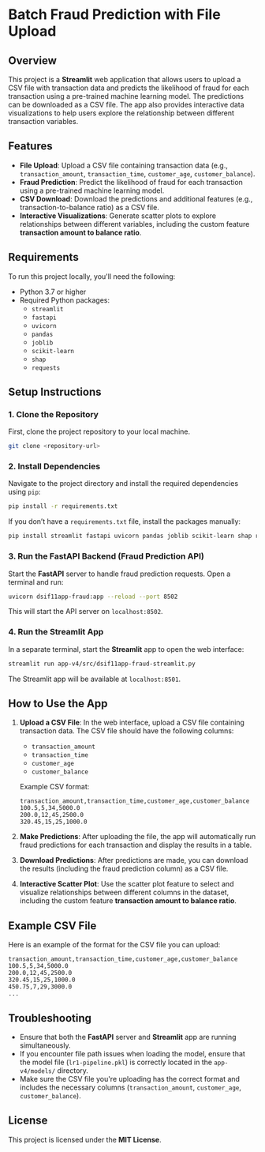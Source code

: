 
# Batch Fraud Prediction with File Upload

## Overview

This project is a **Streamlit** web application that allows users to upload a CSV file with transaction data and predicts the likelihood of fraud for each transaction using a pre-trained machine learning model. The predictions can be downloaded as a CSV file. The app also provides interactive data visualizations to help users explore the relationship between different transaction variables.

## Features

- **File Upload**: Upload a CSV file containing transaction data (e.g., `transaction_amount`, `transaction_time`, `customer_age`, `customer_balance`).
- **Fraud Prediction**: Predict the likelihood of fraud for each transaction using a pre-trained machine learning model.
- **CSV Download**: Download the predictions and additional features (e.g., transaction-to-balance ratio) as a CSV file.
- **Interactive Visualizations**: Generate scatter plots to explore relationships between different variables, including the custom feature **transaction amount to balance ratio**.

## Requirements

To run this project locally, you'll need the following:
- Python 3.7 or higher
- Required Python packages:
  - `streamlit`
  - `fastapi`
  - `uvicorn`
  - `pandas`
  - `joblib`
  - `scikit-learn`
  - `shap`
  - `requests`

## Setup Instructions

### 1. Clone the Repository
First, clone the project repository to your local machine.

```bash
git clone <repository-url>
```

### 2. Install Dependencies
Navigate to the project directory and install the required dependencies using `pip`:

```bash
pip install -r requirements.txt
```

If you don’t have a `requirements.txt` file, install the packages manually:

```bash
pip install streamlit fastapi uvicorn pandas joblib scikit-learn shap requests
```

### 3. Run the FastAPI Backend (Fraud Prediction API)
Start the **FastAPI** server to handle fraud prediction requests. Open a terminal and run:

```bash
uvicorn dsif11app-fraud:app --reload --port 8502
```

This will start the API server on `localhost:8502`.

### 4. Run the Streamlit App
In a separate terminal, start the **Streamlit** app to open the web interface:

```bash
streamlit run app-v4/src/dsif11app-fraud-streamlit.py
```

The Streamlit app will be available at `localhost:8501`.

## How to Use the App

1. **Upload a CSV File**: In the web interface, upload a CSV file containing transaction data. The CSV file should have the following columns:
   - `transaction_amount`
   - `transaction_time`
   - `customer_age`
   - `customer_balance`

   Example CSV format:

   ```csv
   transaction_amount,transaction_time,customer_age,customer_balance
   100.5,5,34,5000.0
   200.0,12,45,2500.0
   320.45,15,25,1000.0
   ```

2. **Make Predictions**: After uploading the file, the app will automatically run fraud predictions for each transaction and display the results in a table.

3. **Download Predictions**: After predictions are made, you can download the results (including the fraud prediction column) as a CSV file.

4. **Interactive Scatter Plot**: Use the scatter plot feature to select and visualize relationships between different columns in the dataset, including the custom feature **transaction amount to balance ratio**.

## Example CSV File

Here is an example of the format for the CSV file you can upload:

```csv
transaction_amount,transaction_time,customer_age,customer_balance
100.5,5,34,5000.0
200.0,12,45,2500.0
320.45,15,25,1000.0
450.75,7,29,3000.0
...
```

## Troubleshooting

- Ensure that both the **FastAPI** server and **Streamlit** app are running simultaneously.
- If you encounter file path issues when loading the model, ensure that the model file (`lr1-pipeline.pkl`) is correctly located in the `app-v4/models/` directory.
- Make sure the CSV file you're uploading has the correct format and includes the necessary columns (`transaction_amount`, `customer_age`, `customer_balance`).

## License

This project is licensed under the **MIT License**.
